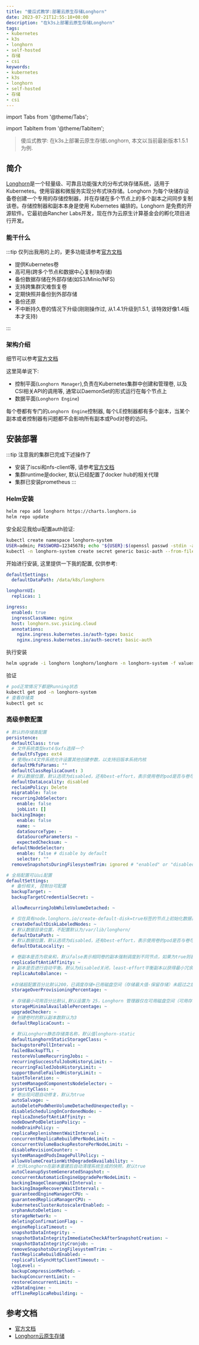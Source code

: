 ```yaml
---
title: "傻瓜式教学:部署云原生存储Longhorn"
date: 2023-07-21T12:55:18+08:00
description: "在k3s上部署云原生存储Longhorn"
tags:
- kubernetes
- k3s
- longhorn
- self-hosted
- 存储
- csi
keywords:
- kubernetes
- k3s
- longhorn
- self-hosted
- 存储
- csi
---
```


import Tabs from '@theme/Tabs';

import TabItem from '@theme/TabItem';

> 傻瓜式教学: 在k3s上部署云原生存储Longhorn, 本文以当前最新版本1.5.1为例.

<!-- truncate -->

## 简介

[Longhorn](https://longhorn.io)是一个轻量级、可靠且功能强大的分布式块存储系统，适用于 Kubernetes。使用容器和微服务实现分布式块存储。Longhorn 为每个块储存设备卷创建一个专用的存储控制器，并在存储在多个节点上的多个副本之间同步复制该卷。存储控制器和副本本身是使用 Kubernetes 编排的。Longhorn 是免费的开源软件。它最初由Rancher Labs开发，现在作为云原生计算基金会的孵化项目进行开发。

### 能干什么

:::tip 仅列出我用的上的，更多功能请参考[官方文档](https://longhorn.io/docs/1.5.1/)

- 提供Kubernetes卷
- 高可用(跨多个节点和数据中心复制块存储)
- 备份数据存储在外部存储(如S3/Minio/NFS)
- 支持跨集群灾难恢复卷
- 定期快照并备份到外部存储
- 备份还原
- 不中断持久卷的情况下升级(刚刚操作过, 从1.4.1升级到1.5.1, 该特效好像1.4版本才支持)

:::

### 架构介绍

细节可以参考[官方文档](https://longhorn.io/docs/1.5.1/concepts/)

这里简单说下:

- 控制平面(`Longhorn Manager`),负责在Kubernetes集群中创建和管理卷, 以及CSI相关API的调用等, 通常以DaemonSet的形式运行在每个节点上
- 数据平面(`Longhorn Engine`)

每个卷都有专门的`Longhorn Engine`控制器, 每个LE控制器都有多个副本，当某个副本或者控制器有问题都不会影响所有副本或Pod对卷的访问。

## 安装部署

:::tip 注意我的集群已完成下述操作了

- 安装了iscsi和nfs-client等, 请参考[官方文档](https://longhorn.io/docs/1.5.1/deploy/install/)
- 集群runtime是docker, 默认已经配置了docker hub的相关代理
- 集群已安装prometheus
:::

### Helm安装

```bash title="准备工作"
helm repo add longhorn https://charts.longhorn.io
helm repo update
```

安全起见我给ui配置auth验证:

```bash title="auth相关, 示例"
kubectl create namespace longhorn-system
USER=admin; PASSWORD=12345678; echo "${USER}:$(openssl passwd -stdin -apr1 <<< ${PASSWORD})" >> auth
kubectl -n longhorn-system create secret generic basic-auth --from-file=auth
```

开始进行安装, 这里提供一下我的配置, 仅供参考:

```yaml title="values.yaml"
defaultSettings:
  defaultDataPath: /data/k8s/longhorn

longhornUI:
  replicas: 1

ingress:
  enabled: true
  ingressClassName: nginx
  host: longhorn.svc.ysicing.cloud
  annotations:
    nginx.ingress.kubernetes.io/auth-type: basic
    nginx.ingress.kubernetes.io/auth-secret: basic-auth
```

执行安装

```bash
helm upgrade -i longhorn longhorn/longhorn -n longhorn-system -f values.yaml
```

验证

```bash
# pod正常情况下都是Running状态
kubectl get pod -n longhorn-system
# 查看存储类
kubectl get sc
```

### 高级参数配置

```yaml title="values.yaml"
# 默认的存储类配置
persistence:
  defaultClass: true
  # 文件系统类型ext4与xfs选择一个
  defaultFsType: ext4
  # 使用ext4文件系统允许设置其他创建参数，以支持旧版本系统内核
  defaultMkfsParams: ""
  defaultClassReplicaCount: 3
  # 默认数据位置，默认选项为disabled，还有best-effort，表示使用卷的pod是否与卷尽量在同一个node节点，默认为不进行这个限制, 如果是跨云节点best-effort
  defaultDataLocality: disabled
  reclaimPolicy: Delete
  migratable: false
  recurringJobSelector:
    enable: false
    jobList: []
  backingImage:
    enable: false
    name: ~
    dataSourceType: ~
    dataSourceParameters: ~
    expectedChecksum: ~
  defaultNodeSelector:
    enable: false # disable by default
    selector: ""
  removeSnapshotsDuringFilesystemTrim: ignored # "enabled" or "disabled" otherwise

# 全局配置可以ui配置
defaultSettings:
  # 备份相关, 控制台可配置
  backupTarget: ~
  backupTargetCredentialSecret: ~

  allowRecurringJobWhileVolumeDetached: ~

  # 仅在具有node.longhorn.io/create-default-disk=true标签的节点上初始化数据目录，默认为false在所有节点初始化数据目录
  createDefaultDiskLabeledNodes: ~
  # 默认数据目录位置，不配置默认为/var/lib/longhorn/
  defaultDataPath: ~
  # 默认数据位置，默认选项为disabled，还有best-effort，表示使用卷的pod是否与卷尽量在同一个node节点，默认为不进行这个限制。
  defaultDataLocality: ~

  # 卷副本是否为软亲和，默认false表示相同卷的副本强制调度到不同节点，如果为true则表示同一个卷的副本可以在同一个节点
  replicaSoftAntiAffinity: ~
  # 副本是否进行自动平衡。默认为disabled关闭，least-effort平衡副本以获得最小冗余，best-effort此选项指示 Longhorn 尝试平衡副本以实现冗余
  replicaAutoBalance: ~
  
  #存储超配置百分比默认200，已调度存储+已用磁盘空间（存储最大值-保留存储）未超过之后才允许调度新副本实际可用磁盘容量的 200%
  storageOverProvisioningPercentage: ~
  
  # 存储最小可用百分比默认,默认设置为 25，Longhorn 管理器仅在可用磁盘空间（可用存储空间）减去磁盘空间量且可用磁盘空间仍超过实际磁盘容量（存储空间）的 25%后才允许调度新副本）。否则磁盘将变得不可调度，直到释放更多空间
  storageMinimalAvailablePercentage: ~
  upgradeChecker: ~
  # 创建卷时的默认副本数默认为3
  defaultReplicaCount: ~
  
  # 默认Longhorn静态存储类名称，默认值longhorn-static
  defaultLonghornStaticStorageClass: ~
  backupstorePollInterval: ~
  failedBackupTTL: ~
  restoreVolumeRecurringJobs: ~
  recurringSuccessfulJobsHistoryLimit: ~
  recurringFailedJobsHistoryLimit: ~
  supportBundleFailedHistoryLimit: ~
  taintToleration: ~
  systemManagedComponentsNodeSelector: ~
  priorityClass: ~
  # 卷出现问题自动修复，默认为true
  autoSalvage: ~
  autoDeletePodWhenVolumeDetachedUnexpectedly: ~
  disableSchedulingOnCordonedNode: ~
  replicaZoneSoftAntiAffinity: ~
  nodeDownPodDeletionPolicy: ~
  nodeDrainPolicy: ~
  replicaReplenishmentWaitInterval: ~
  concurrentReplicaRebuildPerNodeLimit: ~
  concurrentVolumeBackupRestorePerNodeLimit: ~
  disableRevisionCounter: ~
  systemManagedPodsImagePullPolicy: ~
  allowVolumeCreationWithDegradedAvailability: ~
  # 允许Longhorn在副本重建后自动清理系统生成的快照，默认true
  autoCleanupSystemGeneratedSnapshot: ~
  concurrentAutomaticEngineUpgradePerNodeLimit: ~
  backingImageCleanupWaitInterval: ~
  backingImageRecoveryWaitInterval: ~
  guaranteedEngineManagerCPU: ~
  guaranteedReplicaManagerCPU: ~
  kubernetesClusterAutoscalerEnabled: ~
  orphanAutoDeletion: ~
  storageNetwork: ~
  deletingConfirmationFlag: ~
  engineReplicaTimeout: ~
  snapshotDataIntegrity: ~
  snapshotDataIntegrityImmediateCheckAfterSnapshotCreation: ~
  snapshotDataIntegrityCronjob: ~
  removeSnapshotsDuringFilesystemTrim: ~
  fastReplicaRebuildEnabled: ~
  replicaFileSyncHttpClientTimeout: ~
  logLevel: ~
  backupCompressionMethod: ~
  backupConcurrentLimit: ~
  restoreConcurrentLimit: ~
  v2DataEngine: ~
  offlineReplicaRebuilding: ~
```

## 参考文档

- [官方文档](https://longhorn.io/)
- [Longhorn云原生存储](https://zhangzhuo.ltd/articles/2022/05/19/1652929973831.html)
